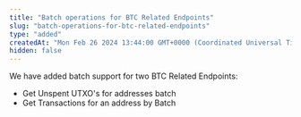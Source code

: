 ```yaml
---
title: "Batch operations for BTC Related Endpoints"
slug: "batch-operations-for-btc-related-endpoints"
type: "added"
createdAt: "Mon Feb 26 2024 13:44:00 GMT+0000 (Coordinated Universal Time)"
hidden: false
---
```

We have added batch support for two BTC Related Endpoints:

- Get Unspent UTXO's for addresses batch
- Get Transactions for an address by Batch